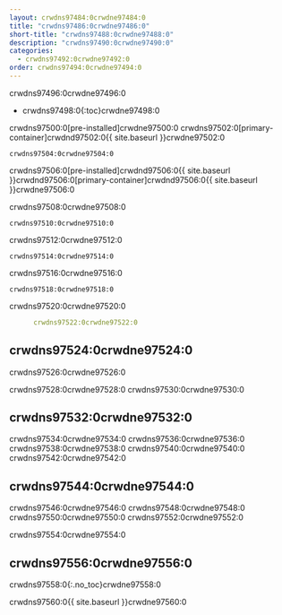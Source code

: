 ```yaml
---
layout: crwdns97484:0crwdne97484:0
title: "crwdns97486:0crwdne97486:0"
short-title: "crwdns97488:0crwdne97488:0"
description: "crwdns97490:0crwdne97490:0"
categories:
  - crwdns97492:0crwdne97492:0
order: crwdns97494:0crwdne97494:0
---
```

crwdns97496:0crwdne97496:0

- crwdns97498:0{:toc}crwdne97498:0

crwdns97500:0[pre-installed]crwdne97500:0 crwdns97502:0[primary-container]crwdnd97502:0{{ site.baseurl }}crwdne97502:0

    crwdns97504:0crwdne97504:0
    

crwdns97506:0[pre-installed]crwdnd97506:0{{ site.baseurl }}crwdnd97506:0[primary-container]crwdnd97506:0{{ site.baseurl }}crwdne97506:0

crwdns97508:0crwdne97508:0

    crwdns97510:0crwdne97510:0
    

crwdns97512:0crwdne97512:0

    crwdns97514:0crwdne97514:0
    

crwdns97516:0crwdne97516:0

    crwdns97518:0crwdne97518:0
    

crwdns97520:0crwdne97520:0

```YAML
      crwdns97522:0crwdne97522:0
```

## crwdns97524:0crwdne97524:0

crwdns97526:0crwdne97526:0

crwdns97528:0crwdne97528:0 crwdns97530:0crwdne97530:0

## crwdns97532:0crwdne97532:0

crwdns97534:0crwdne97534:0 crwdns97536:0crwdne97536:0 crwdns97538:0crwdne97538:0 crwdns97540:0crwdne97540:0 crwdns97542:0crwdne97542:0

## crwdns97544:0crwdne97544:0

crwdns97546:0crwdne97546:0 crwdns97548:0crwdne97548:0 crwdns97550:0crwdne97550:0 crwdns97552:0crwdne97552:0

crwdns97554:0crwdne97554:0

## crwdns97556:0crwdne97556:0

crwdns97558:0{:.no_toc}crwdne97558:0

crwdns97560:0{{ site.baseurl }}crwdne97560:0